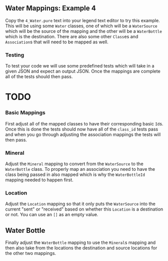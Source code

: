 ## Water Mappings: Example 4

Copy the `4_Water.pure` text into your legend text editor to try this example. This will be using some `Water` classes, one of which will be a `WaterSource` which will be the source of the mapping and the other will be a `WaterBottle` which is the destination. There are also some other `Class`es and `Association`s that will need to be mapped as well.

### Testing

To test your code we will use some predefined tests which will take in a given JSON and expect an output JSON. Once the mappings are complete all of the tests should then pass.

# TODO

### Basic Mappings

First adjust all of the mapped classes to have their corresponding basic `Id`s. Once this is done the tests should now have all of the `class_id` tests pass and when you go through adjusting the association mappings the tests will then pass.

### Mineral

Adjust the `Mineral` mapping to convert from the `WaterSource` to the `WaterBottle` class. To properly map an association you need to have the class being passed in also mapped which is why the `WaterBottleId` mapping needed to happen first.

### Location

Adjust the `Location` mapping so that it only puts the `WaterSource` into the current "sent" or "received" based on whether this `Location` is a destination or not. You can use an `[]` as an empty value.

## Water Bottle

Finally adjust the `WaterBottle` mapping to use the `Mineral`s mapping and then also take from the locations the destination and source locations for the other two mappings.
